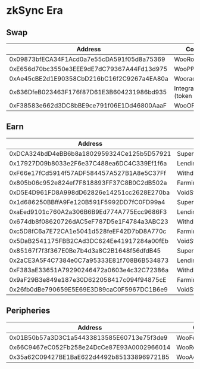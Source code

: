 # zkSync Era

## Swap

<table><thead><tr><th width="463">Address</th><th>Contract</th></tr></thead><tbody><tr><td>0x09873bfECA34F1Acd0a7e55cDA591f05d8a75369</td><td>WooRouterV2</td></tr><tr><td>0xE656d70bc3550e3EEE9dE7dC79367A44Fd13d975</td><td>WooPPV2</td></tr><tr><td>0xAe45cBE2d1E90358CbD216bC16f2C9267a4EA80a</td><td>WooracleV2.1</td></tr><tr><td>0x636DfeB023463F176f87D61E3B604231986bd935</td><td>IntegrationHelper (token info)</td></tr><tr><td>0xF38583e662d3DC8bBE9ce791f06E1Dd46800AaaF</td><td>WooOFT</td></tr></tbody></table>

## Earn

<table><thead><tr><th width="467">Address</th><th>Contract</th></tr></thead><tbody><tr><td>0xDCA324bdD4eBB6b8a1802959324Ce125b5D57921</td><td>SuperChargerVault_USDC</td></tr><tr><td>0x17927D09b8033e2F6e37C488ea6DC4C339Ef1f6a</td><td>LendingManager_USDC</td></tr><tr><td>0xF66e17fCd5914f57ADF584457A527B1A8e5C37Ff</td><td>WithdrawManager_USDC</td></tr><tr><td>0x805b06c952e824ef7F818893FF37C8B0C2dB502a</td><td>FarmingVault_USDC</td></tr><tr><td>0xD5E4D961FD8A998dD62826e14251cc2628E270ba</td><td>VoidStrategy_USDC</td></tr><tr><td>0x1d686250BBffA9Fe120B591F5992DD7fC0FD99a4</td><td>SuperChargerVault_ETH</td></tr><tr><td>0xaEed9101c760A2a306B6B9Ed774A775Ecc9686F3</td><td>LendingManager_ETH</td></tr><tr><td>0x674db8f08620726dAC5eF787D5e1F4784a3ABC23</td><td>WithdrawManager_ETH</td></tr><tr><td>0xc5D8fC6a7E72CA1e5041d528feEF42D7bD8A770c</td><td>FarmingVault_ETH</td></tr><tr><td>0x5DaB2541175FBB2CAd3DC624Ee41917284a00fEb</td><td>VoidStrategy_ETH</td></tr><tr><td>0x85167f7f3f367E0Be7b4d3a8C2B1648f56dfdB45</td><td>SuperChargerVault_ZK</td></tr><tr><td>0x2aCE3A5F4C7384e0C7a95333E81f708B6B534873</td><td>LendingManager_ZK</td></tr><tr><td>0xF383aE33651A79290246472a0603e4c32C72386a</td><td>WithdrawManager_ZK</td></tr><tr><td>0x9aF29B3e849e187e30D622058417c094f94875cE</td><td>FarmingVault_ZK</td></tr><tr><td>0x26fb0dBe790659E5E69E3D89caC0F5967DC1B6e9</td><td>VoidStrategy_ZK</td></tr></tbody></table>

## Peripheries

<table><thead><tr><th width="472">Address</th><th>Contract</th></tr></thead><tbody><tr><td>0x01B50b57a3D3C1a54433813585E60713e75f3de9</td><td>WooFeeManager</td></tr><tr><td>0x66C9467eC052Fb258e24DcCe87E93A0002966014</td><td>WooRebateManager</td></tr><tr><td>0x35a62C09427BE1BaE622d4492b851338969721B5</td><td>WooAccessManager</td></tr></tbody></table>
